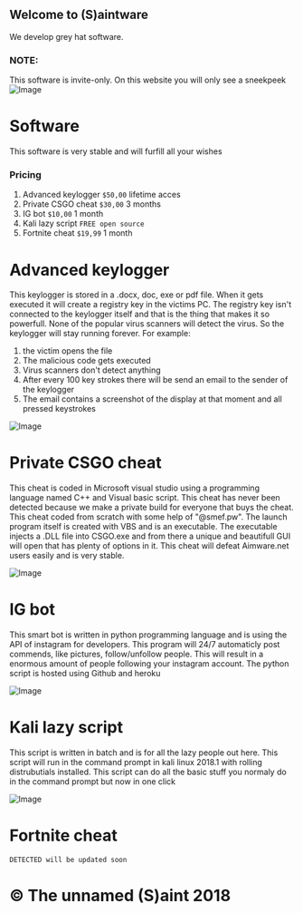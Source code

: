 ## Welcome to (S)aintware

We develop grey hat software.

### NOTE:

This software is invite-only. On this website you will only see a sneekpeek
![Image](https://www.franciscanmedia.org/wp-content/uploads/2015/10/SOD-1024-SaintAnthonyMaryClaret-790x480.jpg)

# Software

This software is very stable and will furfill all your wishes

### Pricing
1. Advanced keylogger `$50,00` lifetime acces
2. Private CSGO cheat `$30,00` 3 months
3. IG bot `$10,00` 1 month
4. Kali lazy script `FREE open source`
5. Fortnite cheat `$19,99` 1 month

# Advanced keylogger

This keylogger is stored in a .docx, doc, exe or pdf file. When it gets executed it will create a registry key in the victims PC. The registry key isn't connected to the keylogger itself and that is the thing that makes it so powerfull. None of the popular virus scanners will detect the virus. So the keylogger will stay running forever. For example: 
1. the victim opens the file
2. The malicious code gets executed
3. Virus scanners don't detect anything
4. After every 100 key strokes there will be send an email to the sender of the keylogger
5. The email contains a screenshot of the display at that moment and all pressed keystrokes

![Image](https://i.ytimg.com/vi/MjTZc5cGYOY/maxresdefault.jpg)

# Private CSGO cheat

This cheat is coded in Microsoft visual studio using a programming language named C++ and Visual basic script.
This cheat has never been detected because we make a private build for everyone that buys the cheat. This cheat coded from scratch with some help of "@smef.pw". The launch program itself is created with VBS and is an executable. The executable injects a .DLL file into CSGO.exe and from there a unique and beautifull GUI will open that has plenty of options in it. This cheat will defeat Aimware.net users easily and is very stable.

![Image](https://i.ytimg.com/vi/F6Os176B3ho/maxresdefault.jpg)


# IG bot

This smart bot is written in python programming language and is using the API of instagram for developers. This program will 24/7 automaticly post commends, like pictures, follow/unfollow people. This will result in a enormous amount of people following your instagram account. The python script is hosted using Github and heroku

![Image](https://cdn-images-1.medium.com/max/627/1*nO0f6GsXOlELE93TOxqXLw.png)

# Kali lazy script

This script is written in batch and is for all the lazy people out here. This script will run in the command prompt in kali linux 2018.1 with rolling distrubutials installed. This script can do all the basic stuff you normaly do in the command prompt but now in one click

![Image](https://camo.githubusercontent.com/3de3750dcd7a81720c855a045dbbf1f6e723a105/68747470733a2f2f692e696d6775722e636f6d2f5167544c4b78522e6a7067)

# Fortnite cheat
`DETECTED will be updated soon`


# © The unnamed (S)aint 2018

